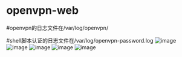 # openvpn-web
#openvpn的日志文件在/var/log/openvpn/  

#shell脚本认证的日志文件在/var/log/openvpn-password.log
![image](https://github.com/zhseasm/openvpn-web/blob/master/img/index.png)
![image](https://github.com/zhseasm/openvpn-web/blob/master/img/userinfo.png)
![image](https://github.com/zhseasm/openvpn-web/blob/master/img/detail.png)
![image](https://github.com/zhseasm/openvpn-web/blob/master/img/config.png)
![image](https://github.com/zhseasm/openvpn-web/blob/master/img/gateone.png)
